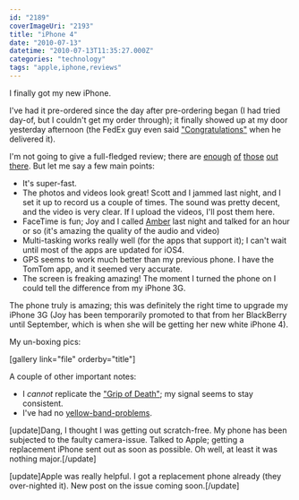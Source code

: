 ```yaml
---
id: "2189"
coverImageUri: "2193"
title: "iPhone 4"
date: "2010-07-13"
datetime: "2010-07-13T11:35:27.000Z"
categories: "technology"
tags: "apple,iphone,reviews"
---
```


I finally got my new iPhone.

I've had it pre-ordered since the day after pre-ordering began (I had tried day-of, but I couldn't get my order through); it finally showed up at my door yesterday afternoon (the FedEx guy even said ["Congratulations"](http://twitter.com/brandonmartinez/status/18377416804) when he delivered it).

I'm not going to give a full-fledged review; there are [enough](http://arstechnica.com/apple/reviews/2010/06/iphone-4.ars) [of](http://www.engadget.com/2010/06/22/iphone-4-review/) [those](http://gizmodo.com/5573952/iphone-4-review) [out](http://www.maximumpc.com/article/reviews/iphone_4_review) [there](http://www.google.com/search?client=safari&rls=en&q=iphone+4+review&ie=UTF-8&oe=UTF-8). But let me say a few main points:

- It's super-fast.
- The photos and videos look great! Scott and I jammed last night, and I set it up to record us a couple of times. The sound was pretty decent, and the video is very clear. If I upload the videos, I'll post them here.
- FaceTime is fun; Joy and I called [Amber](http://amberbray.tumblr.com/) last night and talked for an hour or so (it's amazing the quality of the audio and video)
- Multi-tasking works really well (for the apps that support it); I can't wait until most of the apps are updated for iOS4.
- GPS seems to work much better than my previous phone. I have the TomTom app, and it seemed very accurate.
- The screen is freaking amazing! The moment I turned the phone on I could tell the difference from my iPhone 3G.

The phone truly is amazing; this was definitely the right time to upgrade my iPhone 3G (Joy has been temporarily promoted to that from her BlackBerry until September, which is when she will be getting her new white iPhone 4).

My un-boxing pics:

\[gallery link="file" orderby="title"\]

A couple of other important notes:

- I _cannot_ replicate the ["Grip of Death"](http://gizmodo.com/5571171/iphone-4-loses-reception-when-you-hold-it-by-the-antenna-band); my signal seems to stay consistent.
- I've had no [yellow-band-problems](http://gizmodo.com/5571143/some-iphone-4-screens-have-yellow-bands-and-spots).

\[update\]Dang, I thought I was getting out scratch-free. My phone has been subjected to the faulty camera-issue. Talked to Apple; getting a replacement iPhone sent out as soon as possible. Oh well, at least it was nothing major.\[/update\]

\[update\]Apple was really helpful. I got a replacement phone already (they over-nighted it). New post on the issue coming soon.\[/update\]
